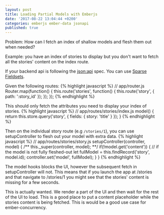 ```yaml
---
layout: post
title: Loading Partial Models with Emberjs
date: '2017-08-22 13:04:44 +0200'
categories: emberjs ember-data jsonapi
published: true
---
```


Problem: How can I fetch an index of shallow models and flesh them out when needed?

Example: you have an index of stories to display but you don't want to fetch all the stories' content on the index route.

If your backend api is following the [json:api][json-api] spec. You can use [Sparse Fieldsets][sparse-fieldsets].

Given the following routes:
{% highlight javascript %}
// app/router.js
Router.map(function() {
  this.route('stories', function() {
    this.route('story', { path: ':story_id' });
  });
});
{% endhighlight %}

This should only fetch the attributes you need to display your index of stories.
{% highlight javascript %}
// app/routes/stories/index.js
model() {
  return this.store.query('story', { fields: { story: 'title' } });
}
{% endhighlight %}

Then on the individual story route (e.g `/stories/1`), you can use setupController to flesh out your model with extra data.
{% highlight javascript %}
// app/routes/stories/story.js
setupController(controller, model) {
  /** this._super(controller, model); **/
  if(!model.get('content')) { // if the model is not fully fleshed-out
    let fullModel = this.findRecord('story', model.id);
    controller.set('model', fullModel);
  }
}
{% endhighlight %}

The model hooks blocks the UI, however the subsequent fetch in setupController will not.
This means that if you launch the app at /stories and that navigate to /stories/1 you might see that
the stories' content is missing for a few seconds.

This is actually wanted. We render a part of the UI and then wait for the rest of the UI to load.
This is a good place to put a content placeholder while the stories content
is being fetched. This is would be a good use case for ember-concurrency.

[json-api]: http://jsonapi.org
[sparse-fieldsets]: http://jsonapi.org/format/#fetching-sparse-fieldsets
